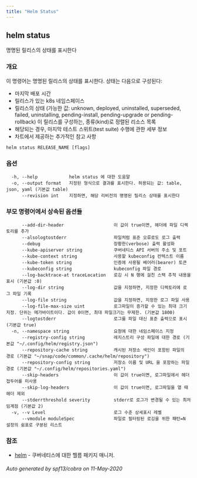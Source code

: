```yaml
---
title: "Helm Status"
---
```


## helm status

명명된 릴리스의 상태를 표시한다

### 개요


이 명령어는 명명된 릴리스의 상태를 표시한다.
상태는 다음으로 구성된다:
- 마지막 배포 시간
- 릴리스가 있는 k8s 네임스페이스
- 릴리스의 상태 (가능한 값: unknown, deployed, uninstalled, superseded, failed, uninstalling, pending-install, pending-upgrade or pending-rollback)
이 릴리스를 구성하는, 종류(kind)로 정렬된 리소스 목록
- 해당되는 경우, 마지막 테스트 스위트(test suite) 수행에 관한 세부 정보
- 차트에서 제공하는 추가적인 참고 사항


```
helm status RELEASE_NAME [flags]
```

### 옵션

```
  -h, --help            helm status 에 대한 도움말
  -o, --output format   지정된 형식으로 결과를 표시한다. 허용되는 값: table, json, yaml (기본값 table)
      --revision int    지정하면, 해당 리비전의 명명된 릴리스 상태를 표시한다
```

### 부모 명령어에서 상속된 옵션들

```
      --add-dir-header                   이 값이 true이면, 헤더에 파일 디렉토리를 추가
      --alsologtostderr                  파일처럼 표준 오류로도 로그 출력
      --debug                            장황한(verbose) 출력 활성화
      --kube-apiserver string            쿠버네티스 API 서버의 주소 및 포트
      --kube-context string              사용할 kubeconfig 컨텍스트 이름
      --kube-token string                인증에 사용될 베어러(bearer) 토큰
      --kubeconfig string                kubeconfig 파일 경로
      --log-backtrace-at traceLocation   로깅 시 N 행에 걸친 스택 추적 내용을 표시 (기본값 :0)
      --log-dir string                   값을 지정하면, 지정한 디렉토리에 로그 파일 기록
      --log-file string                  값을 지정하면, 지정한 로그 파일 사용
      --log-file-max-size uint           로그파일이 증가할 수 있는 최대 크기 지정. 단위는 메가바이트이다. 값이 0이면, 최대 파일크기는 무제한. (기본값 1800)
      --logtostderr                      로그를 파일 대신 표준 출력으로 표시 (기본값 true)
  -n, --namespace string                 요청에 대한 네임스페이스 지정
      --registry-config string           레지스트리 구성 파일에 대한 경로 (기본값 "~/.config/helm/registry.json")
      --repository-cache string          캐시된 저장소 색인이 포함된 파일의 경로 (기본값 "~/snap/code/common/.cache/helm/repository")
      --repository-config string         저장소 이름 및 URL 을 포함하는 파일 경로 (기본값 "~/.config/helm/repositories.yaml")
      --skip-headers                     이 값이 true이면, 로그파일에서 헤더 접두어를 미사용
      --skip-log-headers                 이 값이 true이면, 로그파일을 열 때 헤더 제외
      --stderrthreshold severity         stderr로 로그가 변경될 수 있는 최저 임계점 (기본값 2)
  -v, --v Level                          로그 수준 상세표시 레벨
      --vmodule moduleSpec               파일로 필터링된 로깅을 위한 패턴=N 설정의 쉼표로 구분된 리스트
```

### 참조

* [helm](../helm)	 - 쿠버네티스에 대한 헬름 패키지 매니저.

###### Auto generated by spf13/cobra on 11-May-2020
